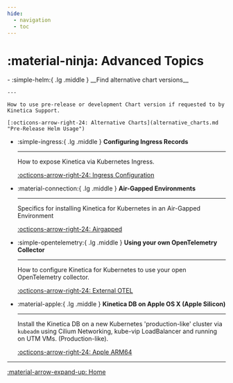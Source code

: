 ```yaml
---
hide:
  - navigation
  - toc
---
```

# :material-ninja: Advanced Topics

<div class="grid cards" markdown>
-   :simple-helm:{ .lg .middle } __Find alternative chart versions__

    ---

    How to use pre-release or development Chart version if requested to by Kinetica Support. 

    [:octicons-arrow-right-24: Alternative Charts](alternative_charts.md "Pre-Release Helm Usage")

-   :simple-ingress:{ .lg .middle } __Configuring Ingress Records__

    ---

    How to expose Kinetica via Kubernetes Ingress.


    [:octicons-arrow-right-24: Ingress Configuration](ingress_configuration.md "Ingress Record Creation")

-   :material-connection:{ .lg .middle } __Air-Gapped Environments__

    ---

    Specifics for installing Kinetica for Kubernetes in an Air-Gapped Environment


    [:octicons-arrow-right-24: Airgapped](airgapped.md "Air-Gapped Envionment Specifics")

-   :simple-opentelemetry:{ .lg .middle } __Using your own OpenTelemetry Collector__

    ---

    How to configure Kinetica for Kubernetes to use your open OpenTelemetry collector.


    [:octicons-arrow-right-24: External OTEL](advanced_topics.md "OTEL Collector Configuration")

-   :material-apple:{ .lg .middle } __Kinetica DB on Apple OS X (Apple Silicon)__

    ---

    Install the Kinetica DB on a new Kubernetes 'production-like' cluster
    via `kubeadm` using Cilium Networking, kube-vip LoadBalancer and running on UTM VMs.
    (Production-like).

    [:octicons-arrow-right-24: Apple ARM64](kinetica_mac_arm_k8s.md)

</div>

--- 
[:material-arrow-expand-up:  Home](../index.md "Home Page")
